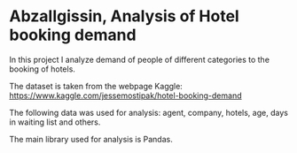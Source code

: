 # AbzalIgissin, Analysis of Hotel booking demand

In this project I analyze demand of people of different categories to the booking of hotels.

The dataset is taken from the webpage Kaggle: https://www.kaggle.com/jessemostipak/hotel-booking-demand

The following data was used for analysis: agent, company, hotels, age, days in waiting list and others.

The main library used for analysis is Pandas.
